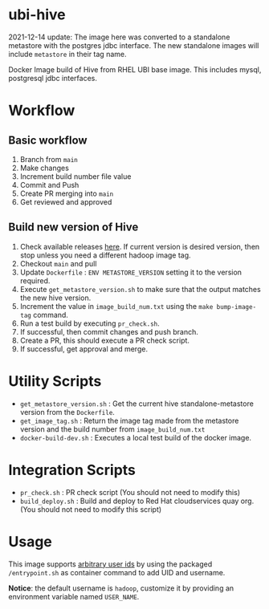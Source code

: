 # ubi-hive

2021-12-14 update: The image here was converted to a standalone metastore with the postgres jdbc interface. The new standalone images will include `metastore` in their tag name.

Docker Image build of Hive from RHEL UBI base image. This includes mysql, postgresql jdbc interfaces.

# Workflow

## Basic workflow

1. Branch from `main`
2. Make changes
3. Increment build number file value
4. Commit and Push
5. Create PR merging into `main`
6. Get reviewed and approved

## Build new version of Hive

1. Check available releases [here](https://downloads.apache.org/hive/). If current version is desired version, then stop unless you need a different hadoop image tag.
2. Checkout `main` and pull
3. Update `Dockerfile` : `ENV METASTORE_VERSION` setting it to the version required.
5. Execute `get_metastore_version.sh` to make sure that the output matches the new hive version.
6. Increment the value in `image_build_num.txt` using the `make bump-image-tag` command.
7. Run a test build by executing `pr_check.sh`.
8. If successful, then commit changes and push branch.
9. Create a PR, this should execute a PR check script.
10. If successful, get approval and merge.

# Utility Scripts

* `get_metastore_version.sh` : Get the current hive standalone-metastore version from the `Dockerfile`.
* `get_image_tag.sh` : Return the image tag made from the metastore version and the build number from `image_build_num.txt`
* `docker-build-dev.sh` : Executes a local test build of the docker image.

# Integration Scripts

* `pr_check.sh` : PR check script (You should not need to modify this)
* `build_deploy.sh` : Build and deploy to Red Hat cloudservices quay org. (You should not need to modify this script)

# Usage

This image supports [arbitrary user ids](https://docs.openshift.com/container-platform/4.7/openshift_images/create-images.html#use-uid_create-images)
by using the packaged `/entrypoint.sh` as container command to add UID and
username.

**Notice**: the default username is `hadoop`, customize it by providing an
environment variable named `USER_NAME`.
